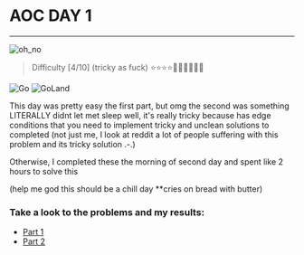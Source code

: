 # AOC DAY 1

---

![oh_no]()
> Difficulty [4/10] (tricky as fuck) ⭐⭐⭐⭐🤡️🤡️🤡🤡🤡🤡️ 

![Go](https://img.shields.io/badge/go-%2300ADD8.svg?style=for-the-badge&logo=go&logoColor=white)
![GoLand](https://img.shields.io/badge/GoLand-0f0f0f?&style=for-the-badge&logo=goland&logoColor=white)


This day was pretty easy the first part, but omg the second was something LITERALLY didnt let met sleep well,
it's really tricky because has edge conditions that you need to implement tricky and unclean solutions to completed
(not just me, I look at reddit a lot of people suffering with this problem and its tricky solution .-.)

Otherwise, I completed these the morning of second day and spent like 2 hours to solve this

(help me god this should be a chill day **cries on bread with butter)

### Take a look to the problems and my results:
- [Part 1](./part_one.md)
- [Part 2](./part_two.md)
